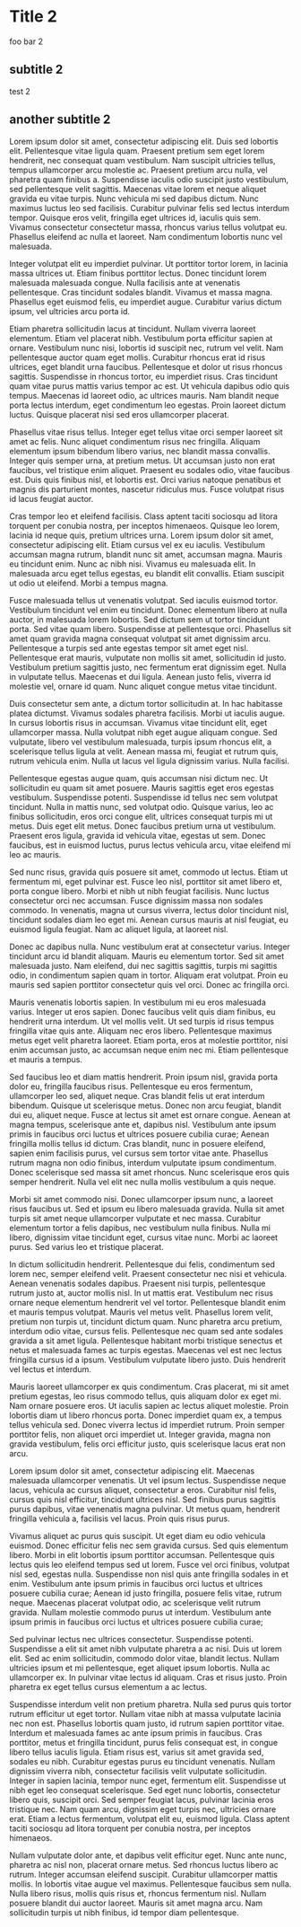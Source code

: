 # Title 2

foo bar 2

## subtitle 2

test 2

## another subtitle 2

Lorem ipsum dolor sit amet, consectetur adipiscing elit. Duis sed lobortis elit. Pellentesque vitae ligula quam. Praesent pretium sem eget lorem hendrerit, nec consequat quam vestibulum. Nam suscipit ultricies tellus, tempus ullamcorper arcu molestie ac. Praesent pretium arcu nulla, vel pharetra quam finibus a. Suspendisse iaculis odio suscipit justo vestibulum, sed pellentesque velit sagittis. Maecenas vitae lorem et neque aliquet gravida eu vitae turpis. Nunc vehicula mi sed dapibus dictum. Nunc maximus luctus leo sed facilisis. Curabitur pulvinar felis sed lectus interdum tempor. Quisque eros velit, fringilla eget ultrices id, iaculis quis sem. Vivamus consectetur consectetur massa, rhoncus varius tellus volutpat eu. Phasellus eleifend ac nulla et laoreet. Nam condimentum lobortis nunc vel malesuada.

Integer volutpat elit eu imperdiet pulvinar. Ut porttitor tortor lorem, in lacinia massa ultrices ut. Etiam finibus porttitor lectus. Donec tincidunt lorem malesuada malesuada congue. Nulla facilisis ante at venenatis pellentesque. Cras tincidunt sodales blandit. Vivamus et massa magna. Phasellus eget euismod felis, eu imperdiet augue. Curabitur varius dictum ipsum, vel ultricies arcu porta id.

Etiam pharetra sollicitudin lacus at tincidunt. Nullam viverra laoreet elementum. Etiam vel placerat nibh. Vestibulum porta efficitur sapien at ornare. Vestibulum nunc nisi, lobortis id suscipit nec, rutrum vel velit. Nam pellentesque auctor quam eget mollis. Curabitur rhoncus erat id risus ultrices, eget blandit urna faucibus. Pellentesque et dolor ut risus rhoncus sagittis. Suspendisse in rhoncus tortor, eu imperdiet risus. Cras tincidunt quam vitae purus mattis varius tempor ac est. Ut vehicula dapibus odio quis tempus. Maecenas id laoreet odio, ac ultrices mauris. Nam blandit neque porta lectus interdum, eget condimentum leo egestas. Proin laoreet dictum luctus. Quisque placerat nisi sed eros ullamcorper placerat.

Phasellus vitae risus tellus. Integer eget tellus vitae orci semper laoreet sit amet ac felis. Nunc aliquet condimentum risus nec fringilla. Aliquam elementum ipsum bibendum libero varius, nec blandit massa convallis. Integer quis semper urna, at pretium metus. Ut accumsan justo non erat faucibus, vel tristique enim aliquet. Praesent eu sodales odio, vitae faucibus est. Duis quis finibus nisl, et lobortis est. Orci varius natoque penatibus et magnis dis parturient montes, nascetur ridiculus mus. Fusce volutpat risus id lacus feugiat auctor.

Cras tempor leo et eleifend facilisis. Class aptent taciti sociosqu ad litora torquent per conubia nostra, per inceptos himenaeos. Quisque leo lorem, lacinia id neque quis, pretium ultrices urna. Lorem ipsum dolor sit amet, consectetur adipiscing elit. Etiam cursus vel ex eu iaculis. Vestibulum accumsan magna rutrum, blandit nunc sit amet, accumsan magna. Mauris eu tincidunt enim. Nunc ac nibh nisi. Vivamus eu malesuada elit. In malesuada arcu eget tellus egestas, eu blandit elit convallis. Etiam suscipit ut odio ut eleifend. Morbi a tempus magna.

Fusce malesuada tellus ut venenatis volutpat. Sed iaculis euismod tortor. Vestibulum tincidunt vel enim eu tincidunt. Donec elementum libero at nulla auctor, in malesuada lorem lobortis. Sed dictum sem ut tortor tincidunt porta. Sed vitae quam libero. Suspendisse at pellentesque orci. Phasellus sit amet quam gravida magna consequat volutpat sit amet dignissim arcu. Pellentesque a turpis sed ante egestas tempor sit amet eget nisl. Pellentesque erat mauris, vulputate non mollis sit amet, sollicitudin id justo. Vestibulum pretium sagittis justo, nec fermentum erat dignissim eget. Nulla in vulputate tellus. Maecenas et dui ligula. Aenean justo felis, viverra id molestie vel, ornare id quam. Nunc aliquet congue metus vitae tincidunt.

Duis consectetur sem ante, a dictum tortor sollicitudin at. In hac habitasse platea dictumst. Vivamus sodales pharetra facilisis. Morbi ut iaculis augue. In cursus lobortis risus in accumsan. Vivamus vitae tincidunt elit, eget ullamcorper massa. Nulla volutpat nibh eget augue aliquam congue. Sed vulputate, libero vel vestibulum malesuada, turpis ipsum rhoncus elit, a scelerisque tellus ligula at velit. Aenean massa mi, feugiat et rutrum quis, rutrum vehicula enim. Nulla ut lacus vel ligula dignissim varius. Nulla facilisi.

Pellentesque egestas augue quam, quis accumsan nisi dictum nec. Ut sollicitudin eu quam sit amet posuere. Mauris sagittis eget eros egestas vestibulum. Suspendisse potenti. Suspendisse id tellus nec sem volutpat tincidunt. Nulla in mattis nunc, sed volutpat odio. Quisque varius, leo ac finibus sollicitudin, eros orci congue elit, ultrices consequat turpis mi ut metus. Duis eget elit metus. Donec faucibus pretium urna ut vestibulum. Praesent eros ligula, gravida id vehicula vitae, egestas ut sem. Donec faucibus, est in euismod luctus, purus lectus vehicula arcu, vitae eleifend mi leo ac mauris.

Sed nunc risus, gravida quis posuere sit amet, commodo ut lectus. Etiam ut fermentum mi, eget pulvinar est. Fusce leo nisl, porttitor sit amet libero et, porta congue libero. Morbi et nibh ut nibh feugiat facilisis. Nunc luctus consectetur orci nec accumsan. Fusce dignissim massa non sodales commodo. In venenatis, magna ut cursus viverra, lectus dolor tincidunt nisl, tincidunt sodales diam leo eget mi. Aenean cursus mauris at nisl feugiat, eu euismod ligula feugiat. Nam ac aliquet ligula, at laoreet nisl.

Donec ac dapibus nulla. Nunc vestibulum erat at consectetur varius. Integer tincidunt arcu id blandit aliquam. Mauris eu elementum tortor. Sed sit amet malesuada justo. Nam eleifend, dui nec sagittis sagittis, turpis mi sagittis odio, in condimentum sapien quam in tortor. Aliquam erat volutpat. Proin eu mauris sed sapien porttitor consectetur quis vel orci. Donec ac fringilla orci.

Mauris venenatis lobortis sapien. In vestibulum mi eu eros malesuada varius. Integer ut eros sapien. Donec faucibus velit quis diam finibus, eu hendrerit urna interdum. Ut vel mollis velit. Ut sed turpis id risus tempus fringilla vitae quis ante. Aliquam nec eros libero. Pellentesque maximus metus eget velit pharetra laoreet. Etiam porta, eros at molestie porttitor, nisi enim accumsan justo, ac accumsan neque enim nec mi. Etiam pellentesque et mauris a tempus.

Sed faucibus leo et diam mattis hendrerit. Proin ipsum nisl, gravida porta dolor eu, fringilla faucibus risus. Pellentesque eu eros fermentum, ullamcorper leo sed, aliquet neque. Cras blandit felis ut erat interdum bibendum. Quisque ut scelerisque metus. Donec non arcu feugiat, blandit dui eu, aliquet neque. Fusce at lectus sit amet est ornare congue. Aenean at magna tempus, scelerisque ante et, dapibus nisl. Vestibulum ante ipsum primis in faucibus orci luctus et ultrices posuere cubilia curae; Aenean fringilla mollis tellus id dictum. Cras blandit, nunc in posuere eleifend, sapien enim facilisis purus, vel cursus sem tortor vitae ante. Phasellus rutrum magna non odio finibus, interdum vulputate ipsum condimentum. Donec scelerisque sed massa sit amet rhoncus. Nunc scelerisque eros quis semper hendrerit. Nulla vel elit nec nulla mollis vestibulum a quis neque.

Morbi sit amet commodo nisi. Donec ullamcorper ipsum nunc, a laoreet risus faucibus ut. Sed et ipsum eu libero malesuada gravida. Nulla sit amet turpis sit amet neque ullamcorper vulputate et nec massa. Curabitur elementum tortor a felis dapibus, nec vestibulum nulla finibus. Nulla mi libero, dignissim vitae tincidunt eget, cursus vitae nunc. Morbi ac laoreet purus. Sed varius leo et tristique placerat.

In dictum sollicitudin hendrerit. Pellentesque dui felis, condimentum sed lorem nec, semper eleifend velit. Praesent consectetur nec nisi et vehicula. Aenean venenatis sodales dapibus. Praesent nisi turpis, pellentesque rutrum justo at, auctor mollis nisl. In ut mattis erat. Vestibulum nec risus ornare neque elementum hendrerit vel vel tortor. Pellentesque blandit enim et mauris tempus volutpat. Mauris vel metus velit. Phasellus lorem velit, pretium non turpis ut, tincidunt dictum quam. Nunc pharetra arcu pretium, interdum odio vitae, cursus felis. Pellentesque nec quam sed ante sodales gravida a sit amet ligula. Pellentesque habitant morbi tristique senectus et netus et malesuada fames ac turpis egestas. Maecenas vel est nec lectus fringilla cursus id a ipsum. Vestibulum vulputate libero justo. Duis hendrerit vel lectus et interdum.

Mauris laoreet ullamcorper ex quis condimentum. Cras placerat, mi sit amet pretium egestas, leo risus commodo tellus, quis aliquam dolor ex eget mi. Nam ornare posuere eros. Ut iaculis sapien ac lectus aliquet molestie. Proin lobortis diam ut libero rhoncus porta. Donec imperdiet quam ex, a tempus tellus vehicula sed. Donec viverra lectus id imperdiet rutrum. Proin semper porttitor felis, non aliquet orci imperdiet ut. Integer gravida, magna non gravida vestibulum, felis orci efficitur justo, quis scelerisque lacus erat non arcu.

Lorem ipsum dolor sit amet, consectetur adipiscing elit. Maecenas malesuada ullamcorper venenatis. Ut vel ipsum lectus. Suspendisse neque lacus, vehicula ac cursus aliquet, consectetur a eros. Curabitur nisl felis, cursus quis nisl efficitur, tincidunt ultrices nisl. Sed finibus purus sagittis purus dapibus, vitae venenatis magna pulvinar. Ut metus quam, hendrerit fringilla vehicula a, facilisis vel lacus. Proin quis risus purus.

Vivamus aliquet ac purus quis suscipit. Ut eget diam eu odio vehicula euismod. Donec efficitur felis nec sem gravida cursus. Sed quis elementum libero. Morbi in elit lobortis ipsum porttitor accumsan. Pellentesque quis lectus quis leo eleifend tempus sed ut lorem. Fusce vel orci finibus, volutpat nisl sed, egestas nulla. Suspendisse non nisl quis ante fringilla sodales in et enim. Vestibulum ante ipsum primis in faucibus orci luctus et ultrices posuere cubilia curae; Aenean id justo fringilla, posuere felis vitae, rutrum neque. Maecenas placerat volutpat odio, ac scelerisque velit rutrum gravida. Nullam molestie commodo purus ut interdum. Vestibulum ante ipsum primis in faucibus orci luctus et ultrices posuere cubilia curae;

Sed pulvinar lectus nec ultrices consectetur. Suspendisse potenti. Suspendisse a elit sit amet nibh vulputate pharetra a ac nisi. Duis ut lorem elit. Sed ac enim sollicitudin, commodo dolor vitae, blandit lectus. Nullam ultricies ipsum et mi pellentesque, eget aliquet ipsum lobortis. Nulla ac ullamcorper ex. In pulvinar vitae lectus id aliquam. Cras et risus justo. Proin pharetra ex eget tellus cursus elementum a ac lectus.

Suspendisse interdum velit non pretium pharetra. Nulla sed purus quis tortor rutrum efficitur ut eget tortor. Nullam vitae nibh at massa vulputate lacinia nec non est. Phasellus lobortis quam justo, id rutrum sapien porttitor vitae. Interdum et malesuada fames ac ante ipsum primis in faucibus. Cras porttitor, metus et fringilla tincidunt, purus felis consequat est, in congue libero tellus iaculis ligula. Etiam risus est, varius sit amet gravida sed, sodales eu nibh. Curabitur egestas purus eu tincidunt venenatis. Nullam dignissim viverra nibh, consectetur facilisis velit vulputate sollicitudin. Integer in sapien lacinia, tempor nunc eget, fermentum elit. Suspendisse ut nibh eget leo consequat scelerisque. Sed eget nunc lobortis, consectetur libero quis, suscipit orci. Sed semper feugiat lacus, pulvinar lacinia eros tristique nec. Nam quam arcu, dignissim eget turpis nec, ultricies ornare erat. Etiam a lectus fermentum, volutpat elit eu, euismod ligula. Class aptent taciti sociosqu ad litora torquent per conubia nostra, per inceptos himenaeos.

Nullam vulputate dolor ante, et dapibus velit efficitur eget. Nunc ante nunc, pharetra ac nisl non, placerat ornare metus. Sed rhoncus luctus libero ac rutrum. Integer accumsan eleifend suscipit. Curabitur ullamcorper mattis mollis. In lobortis vitae augue vel maximus. Pellentesque faucibus sem nulla. Nulla libero risus, mollis quis risus et, rhoncus fermentum nisl. Nullam posuere blandit dui auctor laoreet. Mauris sit amet magna arcu. Nam sollicitudin turpis ut nibh finibus, id tempor diam pellentesque.